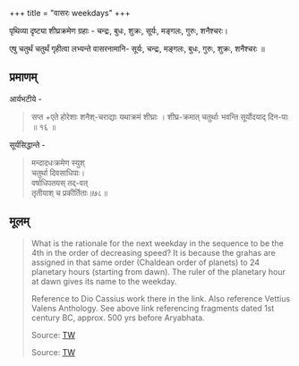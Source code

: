 +++
title = "वासरः weekdays"
+++

पृथिव्या दृष्ट्या शीघ्रक्रमेण ग्रहाः - चन्द्रः, बुधः, शुक्रः, सूर्यः, मङ्गलः, गुरुः, शनैश्चरः। 

एषु चतुर्थं चतुर्थं गृहीत्वा लभ्यन्ते वासरनामानि- सूर्यः, चन्द्रः, मङ्गलः, बुधः, गुरुः, शुक्रः, शनैश्चरः ॥

## प्रमाणम्
आर्यभटीये -

> सप्त +एते होरेशाः शनैश्-चराद्याः यथाक्रमं शीघ्राः ।
शीघ्र-क्रमात् चतुर्थाः भवन्ति सूर्योदयाद् दिन-पाः ॥ १६ ॥

सूर्यसिद्धान्ते - 

> मन्दादधःक्रमेण स्युश्  
> चतुर्था दिवसाधिपाः।  
> वर्षाधिपतयस् तद्-वत्  
> तृतीयाश् च प्रकीर्तिताः॥७८॥

## मूलम्
> What is the rationale for the next weekday in the sequence to be the 4th in the order of decreasing speed? It is because the grahas are assigned in that same order (Chaldean order of planets) to 24 planetary hours (starting from dawn). The ruler of the planetary hour at dawn gives its name to the weekday.
>
> Reference to Dio Cassius work there in the link. Also reference Vettius Valens Anthology. See above link referencing fragments dated 1st century BC, approx. 500 yrs before Aryabhata.
> 
> Source: [TW](http://melammu-project.eu/database/gen_html/a0001164.html)
> 
> Source: [TW](https://blogs.fu-berlin.de/zodiacblog/2022/05/02/the-origins-of-the-planetary-week/)




